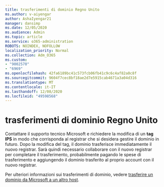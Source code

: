 ```yaml
---
title: trasferimenti di dominio Regno Unito
ms.author: v-aiyengar
author: AshaIyengar21
manager: dansimp
ms.date: 12/05/2020
ms.audience: Admin
ms.topic: article
ms.service: o365-administration
ROBOTS: NOINDEX, NOFOLLOW
localization_priority: Normal
ms.collection: Adm_O365
ms.custom:
- "9002570"
- "6969"
ms.openlocfilehash: 42fa6189bc41c573fcb06fb41c9c6c4af82a0c8f
ms.sourcegitcommit: 9604f7cec8bf18ae2d7e5915cab4671a3a04d316
ms.translationtype: MT
ms.contentlocale: it-IT
ms.lasthandoff: 12/08/2020
ms.locfileid: "49598568"
---
```

# <a name="uk-domain-transfers"></a>trasferimenti di dominio Regno Unito

Contattare il supporto tecnico Microsoft e richiedere la modifica di un **tag IPS** in modo che corrisponda al registrar che si desidera gestire il dominio in futuro. Dopo la modifica del tag, il dominio trasferisce immediatamente il nuovo registrar. Sarà quindi necessario collaborare con il nuovo registrar per completare il trasferimento, probabilmente pagando le spese di trasferimento e aggiungendo il dominio trasferito al proprio account con il nuovo registrar.

Per ulteriori informazioni sui trasferimenti di dominio, vedere [trasferire un dominio da Microsoft a un altro host](https://docs.microsoft.com/microsoft-365/admin/get-help-with-domains/transfer-a-domain-from-microsoft-to-another-host?view=o365-worldwide).
